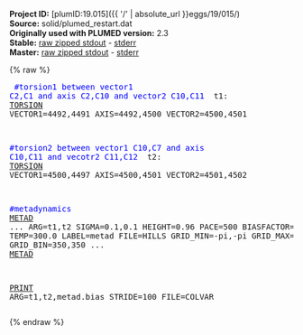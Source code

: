 **Project ID:** [plumID:19.015]({{ '/' | absolute_url }}eggs/19/015/)  
**Source:** solid/plumed_restart.dat  
**Originally used with PLUMED version:** 2.3  
**Stable:** [raw zipped stdout](plumed_restart.dat.plumed.stdout.txt.zip) - [stderr](plumed_restart.dat.plumed.stderr)  
**Master:** [raw zipped stdout](plumed_restart.dat.plumed_master.stdout.txt.zip) - [stderr](plumed_restart.dat.plumed_master.stderr)  

{% raw %}<pre>
<span style="color:blue">#torsion1 between vector1 C2,C1 and axis C2,C10 and vector2 C10,C11 </span>
t1: <a href="https://plumed.github.io/doc-master/user-doc/html/_t_o_r_s_i_o_n.html">TORSION</a> VECTOR1=4492,4491 AXIS=4492,4500 VECTOR2=4500,4501

<span style="color:blue">#torsion2 between vector1 C10,C7 and axis C10,C11 and vecotr2 C11,C12 </span>
t2: <a href="https://plumed.github.io/doc-master/user-doc/html/_t_o_r_s_i_o_n.html">TORSION</a> VECTOR1=4500,4497 AXIS=4500,4501 VECTOR2=4501,4502

<span style="color:blue">#metadynamics</span>
<a href="https://plumed.github.io/doc-master/user-doc/html/_m_e_t_a_d.html">METAD</a> ...
ARG=t1,t2
SIGMA=0.1,0.1
HEIGHT=0.96
PACE=500
BIASFACTOR=10.0
TEMP=300.0
LABEL=metad
FILE=HILLS
GRID_MIN=-pi,-pi
GRID_MAX=pi,pi
GRID_BIN=350,350
... <a href="https://plumed.github.io/doc-master/user-doc/html/_m_e_t_a_d.html">METAD</a>

<a href="https://plumed.github.io/doc-master/user-doc/html/_p_r_i_n_t.html">PRINT</a> ARG=t1,t2,metad.bias STRIDE=100 FILE=COLVAR
</pre>{% endraw %}
